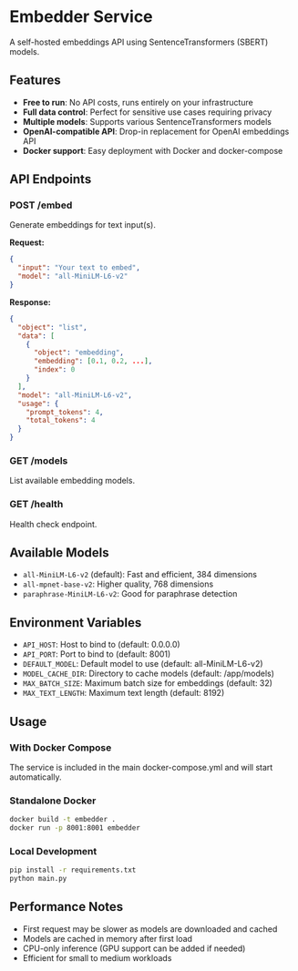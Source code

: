# Embedder Service

A self-hosted embeddings API using SentenceTransformers (SBERT) models.

## Features

- **Free to run**: No API costs, runs entirely on your infrastructure
- **Full data control**: Perfect for sensitive use cases requiring privacy
- **Multiple models**: Supports various SentenceTransformers models
- **OpenAI-compatible API**: Drop-in replacement for OpenAI embeddings API
- **Docker support**: Easy deployment with Docker and docker-compose

## API Endpoints

### POST /embed
Generate embeddings for text input(s).

**Request:**
```json
{
  "input": "Your text to embed",
  "model": "all-MiniLM-L6-v2"
}
```

**Response:**
```json
{
  "object": "list",
  "data": [
    {
      "object": "embedding",
      "embedding": [0.1, 0.2, ...],
      "index": 0
    }
  ],
  "model": "all-MiniLM-L6-v2",
  "usage": {
    "prompt_tokens": 4,
    "total_tokens": 4
  }
}
```

### GET /models
List available embedding models.

### GET /health
Health check endpoint.

## Available Models

- `all-MiniLM-L6-v2` (default): Fast and efficient, 384 dimensions
- `all-mpnet-base-v2`: Higher quality, 768 dimensions
- `paraphrase-MiniLM-L6-v2`: Good for paraphrase detection

## Environment Variables

- `API_HOST`: Host to bind to (default: 0.0.0.0)
- `API_PORT`: Port to bind to (default: 8001)
- `DEFAULT_MODEL`: Default model to use (default: all-MiniLM-L6-v2)
- `MODEL_CACHE_DIR`: Directory to cache models (default: /app/models)
- `MAX_BATCH_SIZE`: Maximum batch size for embeddings (default: 32)
- `MAX_TEXT_LENGTH`: Maximum text length (default: 8192)

## Usage

### With Docker Compose
The service is included in the main docker-compose.yml and will start automatically.

### Standalone Docker
```bash
docker build -t embedder .
docker run -p 8001:8001 embedder
```

### Local Development
```bash
pip install -r requirements.txt
python main.py
```

## Performance Notes

- First request may be slower as models are downloaded and cached
- Models are cached in memory after first load
- CPU-only inference (GPU support can be added if needed)
- Efficient for small to medium workloads
